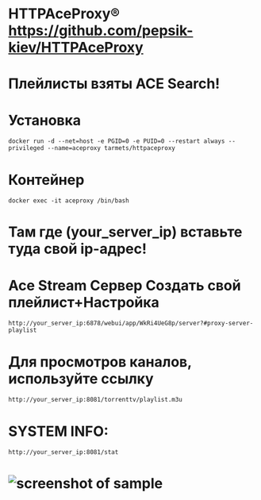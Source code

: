 # HTTPAceProxy® https://github.com/pepsik-kiev/HTTPAceProxy

# Плейлисты взяты ACE Search!

# Установка

`docker run -d --net=host -e PGID=0 -e PUID=0 --restart always --privileged --name=aceproxy tarmets/httpaceproxy`

# Контейнер
`docker exec -it aceproxy /bin/bash`

# Там где (your_server_ip) вставьте туда свой ip-адрес!

# Ace Stream Сервер Создать свой плейлист+Настройка
`http://your_server_ip:6878/webui/app/WkRi4UeG8p/server?#proxy-server-playlist`

# Для просмотров каналов, используйте ссылку
`http://your_server_ip:8081/torrenttv/playlist.m3u`

# SYSTEM INFO:
`http://your_server_ip:8081/stat`

# ![screenshot of sample](https://i.ibb.co/B24647m/43434234.jpg)
